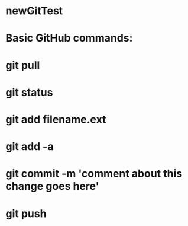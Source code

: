 # newGitTest

# Basic GitHub commands:

# git pull
# git status
# git add filename.ext
# git add -a
# git commit -m 'comment about this change goes here'
# git push